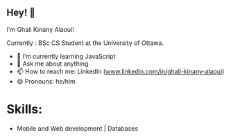 ## Hey! 👋
I'm Ghali Kinany Alaoui!

Currently : BSc CS Student at the University of Ottawa.

- 🌱 I’m currently learning JavaScript
- 💬 Ask me about anything
- 📫 How to reach me: LinkedIn (www.linkedin.com/in/ghali-kinany-alaoui)
- 😄 Pronouns: he/him

# Skills:
-  Mobile and Web development | Databases



<!--
**glk-0/glk-0** is a ✨ _special_ ✨ repository because its `README.md` (this file) appears on your GitHub profile.

Here are some ideas to get you started:

- 🔭 I’m currently working on ...
- 🌱 I’m currently learning ...
- 👯 I’m looking to collaborate on ...
- 🤔 I’m looking for help with ...
- 💬 Ask me about ...
- 📫 How to reach me: ...
- 😄 Pronouns: ...
- ⚡ Fun fact: ...
-->
